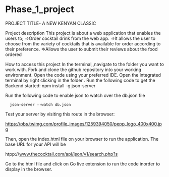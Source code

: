 # Phase_1_project
PROJECT TITLE-
A NEW KENYAN CLASSIC

Project description
This project is about a web application that enables the users to; =>Order cocktail drink from the web app. =>It allows the user to choose from the variety of cocktails that is available for order according to their preference. =>Allows the user to submit their reviews about the food ordered

How to access this project
In the terminal,,navigate to the folder you want to work with. Fork and clone the github repository into your working environment. Open the code using your preferred IDE. Open the integrated terminal by right clicking in the folder . Run the following code to get the Backend started: npm install -g json-server

Run the following code to enable json to watch over the db.json file

      json-server --watch db.json
Test your server by visiting this route in the browser:

https://pbs.twimg.com/profile_images/1259394050/pepp_logo_400x400.jpg

Then, open the index.html file on your browser to run the application. The base URL for your API will be 

htpp://www.thecocktail.com/api/json/v1/search.php?s

Go to the html file and click on Go live extension to run the code inorder to display in the browser.
